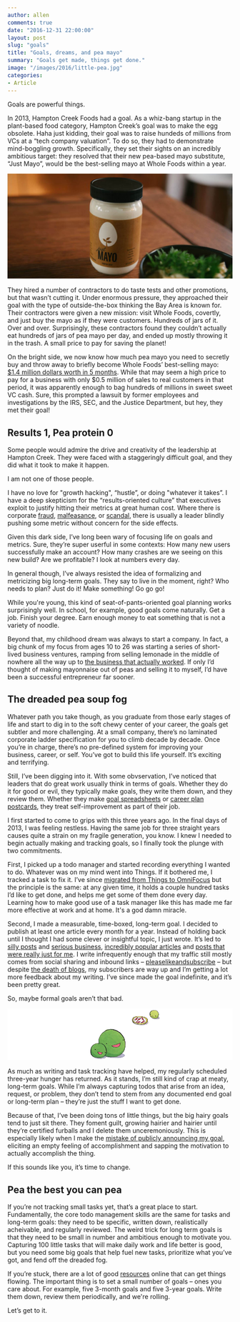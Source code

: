 ```yaml
---
author: allen
comments: true
date: "2016-12-31 22:00:00"
layout: post
slug: "goals"
title: "Goals, dreams, and pea mayo"
summary: "Goals get made, things get done."
image: "/images/2016/little-pea.jpg"
categories:
- Article
---
```


Goals are powerful things.

In 2013, Hampton Creek Foods had a goal. As a whiz-bang startup in the plant-based food category, Hampton Creek’s goal was to make the egg obsolete. Haha just kidding, their goal was to raise hundeds of millions from VCs at a “tech company valuation”. To do so, they had to demonstrate mind-boggling growth. Specifically, they set their sights on an incredibly ambitious target: they resolved that their new pea-based mayo substitute, “Just Mayo”, would be the best-selling mayo at Whole Foods within a year.

<img src='/images/2016/mayo-table.jpg'>

They hired a number of contractors to do taste tests and other promotions, but that wasn’t cutting it. Under enormous pressure, they approached their goal with the type of outside-the-box thinking the Bay Area is known for. Their contractors were given a new mission: visit Whole Foods, covertly, and just buy the mayo as if they were customers. Hundreds of jars of it. Over and over. Surprisingly, these contractors found they couldn’t actually eat hundreds of jars of pea mayo per day, and ended up mostly throwing it in the trash. A small price to pay for saving the planet!

On the bright side, we now know how much pea mayo you need to secretly buy and throw away to briefly become Whole Foods’ best-selling mayo: [$1.4 million dollars worth in 5 months](https://www.bloomberg.com/features/2016-hampton-creek-just-mayo/). While that may seem a high price to pay for a business with only $0.5 million of sales to real customers in that period, it was apparently enough to bag hundreds of millions in sweet sweet VC cash. Sure, this prompted a lawsuit by former employees and investigations by the IRS, SEC, and the Justice Department, but hey, they met their goal!

## Results 1, Pea protein 0

Some people would admire the drive and creativity of the leadership at Hampton Creek. They were faced with a staggeringly difficult goal, and they did what it took to make it happen.

I am not one of those people.

I have no love for "growth hacking", “hustle”, or doing "whatever it takes”. I have a deep skepticism for the “results-oriented culture” that executives exploit to justify hitting their metrics at great human cost. Where there is corporate [fraud](http://money.cnn.com/2016/09/08/investing/wells-fargo-created-phony-accounts-bank-fees/), [malfeasance](http://www.nytimes.com/2016/02/18/technology/zenefits-scandal-highlights-perils-of-hypergrowth-at-start-ups.html?_r=0), or [scandal](http://www.vanityfair.com/news/2016/09/elizabeth-holmes-theranos-exclusive), there is usually a leader blindly pushing some metric without concern for the side effects.

Given this dark side, I’ve long been wary of focusing life on goals and metrics. Sure, they’re super userful in some contexts: How many new users successfully make an account? How many crashes are we seeing on this new build? Are we profitable? I look at numbers every day.

In general though, I’ve always resisted the idea of formalizing and metricizing big long-term goals. They say to live in the moment, right? Who needs to plan? Just do it! Make something! Go go go!

While you're young, this kind of seat-of-pants-oriented goal planning works surprisingly well. In school, for example, good goals come naturally. Get a job. Finish your degree. Earn enough money to eat something that is not a variety of noodle.

Beyond that, my childhood dream was always to start a company. In fact, a big chunk of my focus from ages 10 to 26 was starting a series of short-lived business ventures, ramping from selling lemonade in the middle of nowhere all the way up to [the business that actually worked](http://www.steamclock.com/). If only I’d thought of making mayonnaise out of peas and selling it to myself, I’d have been a successful entrepreneur far sooner.

## The dreaded pea soup fog

Whatever path you take though, as you graduate from those early stages of life and start to dig in to the soft chewy center of your career, the goals get subtler and more challenging. At a small company, there’s no laminated corporate ladder specification for you to climb decade by decade. Once you’re in charge, there’s no pre-defined system for improving your business, career, or self. You’ve got to build this life yourself. It’s exciting and terrifying.

Still, I’ve been digging into it. With some obvservation, I’ve noticed that leaders that do great work usually think in terms of goals. Whether they do it for good or evil, they typically make goals, they write them down, and they review them. Whether they make [goal spreadsheets](https://www.relay.fm/cortex/20) or [career plan postcards](https://twitter.com/tooaverage/status/812965779540844544), they treat self-improvement as part of their job.

I first started to come to grips with this three years ago. In the final days of 2013, I was feeling restless. Having the same job for three straight years causes quite a strain on my fragile generation, you know. I knew I needed to begin actually making and tracking goals, so I finally took the plunge with two commitments.

First, I picked up a todo manager and started recording everything I wanted to do. Whatever was on my mind went into Things. If it bothered me, I tracked a task to fix it. I’ve since [migrated from Things to OmniFocus](https://www.allenpike.com/2015/things-to-omnifocus/) but the principle is the same: at any given time, it holds a couple hundred tasks I’d like to get done, and helps me get some of them done every day. Learning how to make good use of a task manager like this has made me far more effective at work and at home. It's a god damn miracle.

Second, I made a measurable, time-boxed, long-term goal. I decided to publish at least one article every month for a year. Instead of holding back until I thought I had some clever or insightful topic, I just wrote. It’s led to [silly posts](http://www.allenpike.com/2014/schrodingers-shift-key/) and [serious business](http://www.allenpike.com/2016/getting-paid-receivables/), [incredibly popular articles](http://www.allenpike.com/2015/javascript-framework-fatigue/) and [posts that were really just for me](http://www.allenpike.com/2016/new-here/). I write infrequently enough that my traffic still mostly comes from social sharing and inbound links &ndash; [pleaselikeandsubscribe](https://www.youtube.com/watch?v=mo5d-D0Q1RE) &ndash; but despite [the death of blogs](http://kottke.org/13/12/rip-the-blog-1997-2013), my subscribers are way up and I’m getting a lot more feedback about my writing. I’ve since made the goal indefinite, and it’s been pretty great.

So, maybe formal goals aren’t that bad.

<img src='/images/2016/little-pea.png'>

As much as writing and task tracking have helped, my regularly scheduled three-year hunger has returned. As it stands, I’m still kind of crap at meaty, long-term goals. While I’m always capturing todos that arise from an idea, request, or problem, they don’t tend to stem from any documented end goal or long-term plan &ndash; they’re just the stuff I want to get done.

Because of that, I’ve been doing tons of little things, but the big hairy goals tend to just sit there. They foment guilt, growing hairier and hairier until they’re certified furballs and I delete them unceremoniously. This is especially likely when I make the [mistake of publicly announcing my goal](https://sivers.org/zipit2), eliciting an empty feeling of accomplishment and sapping the motivation to actually accomplish the thing.

If this sounds like you, it’s time to change. 

## Pea the best you can pea

If you’re not tracking small tasks yet, that’s a great place to start. Fundamentally, the core todo management skills are the same for tasks and long-term goals: they need to be specific, written down, realistically acheivable, and regularly reviewed. The weird trick for long term goals is that they need to be small in number and ambitious enough to motivate you. Capturing 100 little tasks that will make daily work and life better is good, but you need some big goals that help fuel new tasks, prioritize what you’ve got, and fend off the dreaded fog.

If you’re stuck, there are a lot of good [resources](https://michaelhyatt.com/goal-setting.html) online that can get things flowing. The important thing is to set a small number of goals &ndash; ones you care about. For example, five 3-month goals and five 3-year goals. Write them down, review them periodically, and we're rolling.

Let’s get to it.



